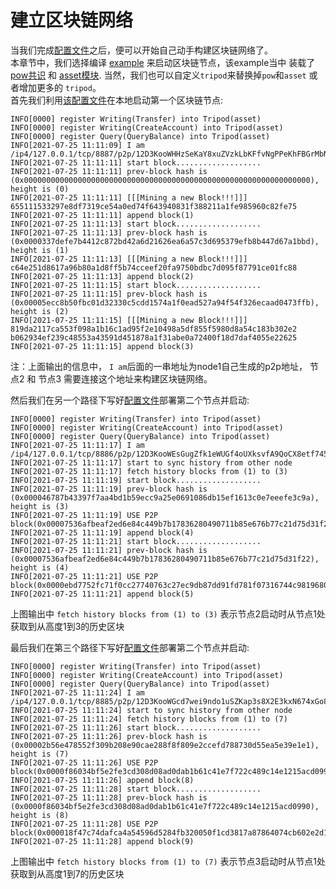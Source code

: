 # 建立区块链网络 
当我们完成[配置文件](5.0dev.md)之后，便可以开始自己动手构建区块链网络了。   
本章节中，我们选择编译 [example](https://github.com/yu-org/yu/tree/master/example/master) 来启动区块链节点，该example当中
装载了 [pow共识](https://github.com/yu-org/yu/tree/master/apps/pow) 和 [asset模块](https://github.com/yu-org/yu/tree/master/apps/asset).
当然，我们也可以自定义`tripod`来替换掉`pow`和`asset` 或者增加更多的 `tripod`。    
首先我们利用[该配置文件](5.5.1节点1.md)在本地启动第一个区块链节点: 
```shell script
INFO[0000] register Writing(Transfer) into Tripod(asset)
INFO[0000] register Writing(CreateAccount) into Tripod(asset)
INFO[0000] register Query(QueryBalance) into Tripod(asset)
INFO[2021-07-25 11:11:09] I am /ip4/127.0.0.1/tcp/8887/p2p/12D3KooWHHzSeKaY8xuZVzkLbKFfvNgPPeKhFBGrMbNzbm5akpqu
INFO[2021-07-25 11:11:11] start block...................
INFO[2021-07-25 11:11:11] prev-block hash is (0x0000000000000000000000000000000000000000000000000000000000000000), height is (0)
INFO[2021-07-25 11:11:11] [[[Mining a new Block!!!]]]
655111533297e8df7319ce54a0ed74f643940831f388211a1fe985960c82fe75
INFO[2021-07-25 11:11:11] append block(1)
INFO[2021-07-25 11:11:13] start block...................
INFO[2021-07-25 11:11:13] prev-block hash is (0x0000337defe7b4412c872bd42a6d21626ea6a57c3d695379efb8b447d67a1bbd), height is (1)
INFO[2021-07-25 11:11:13] [[[Mining a new Block!!!]]]
c64e251d8617a96b80a1d8ff5b74cceef20fa9750bdbc7d095f87791ce01fc88
INFO[2021-07-25 11:11:13] append block(2)
INFO[2021-07-25 11:11:15] start block...................
INFO[2021-07-25 11:11:15] prev-block hash is (0x00005ecc8b50fbc01d32330c5cdd1574a1f0ead527a94f54f326ecaad0473ffb), height is (2)
INFO[2021-07-25 11:11:15] [[[Mining a new Block!!!]]]
819da2117ca553f098a1b16c1ad95f2e10498a5df855f5980d8a54c183b302e2
b062934ef239c48553a43591d451878a1f31abe0a72400f18d7daf4055e22625
INFO[2021-07-25 11:11:15] append block(3)
```  
注：上面输出的信息中， `I am`后面的一串地址为node1自己生成的p2p地址， 节点2 和 节点3 需要连接这个地址来构建区块链网络。  

   
然后我们在另一个路径下写好[配置文件](5.5.2节点2.md)部署第二个节点并启动:
```shell script
INFO[0000] register Writing(Transfer) into Tripod(asset)
INFO[0000] register Writing(CreateAccount) into Tripod(asset)
INFO[0000] register Query(QueryBalance) into Tripod(asset)
INFO[2021-07-25 11:11:17] I am /ip4/127.0.0.1/tcp/8886/p2p/12D3KooWEsGugZfk1eWUGf4oUXksvfA9QoCX8etf745SVEyiZFXQ
INFO[2021-07-25 11:11:17] start to sync history from other node
INFO[2021-07-25 11:11:17] fetch history blocks from (1) to (3)
INFO[2021-07-25 11:11:19] start block...................
INFO[2021-07-25 11:11:19] prev-block hash is (0x000046787b43397f7aa4bd1b59ecc9a25e0691086db15ef1613c0e7eeefe3c9a), height is (3)
INFO[2021-07-25 11:11:19] USE P2P block(0x00007536afbeaf2ed6e84c449b7b17836280490711b85e676b77c21d75d31f22)
INFO[2021-07-25 11:11:19] append block(4)
INFO[2021-07-25 11:11:21] start block...................
INFO[2021-07-25 11:11:21] prev-block hash is (0x00007536afbeaf2ed6e84c449b7b17836280490711b85e676b77c21d75d31f22), height is (4)
INFO[2021-07-25 11:11:21] USE P2P block(0x0000ebd7752fc71f0cc27740763c27ec9db87dd91fd781f07316744c98196806)
INFO[2021-07-25 11:11:21] append block(5)
```
上图输出中 `fetch history blocks from (1) to (3)` 表示节点2启动时从节点1处获取到从高度1到3的历史区块

最后我们在第三个路径下写好[配置文件](5.5.3节点3.md)部署第二个节点并启动:
```shell script
INFO[0000] register Writing(Transfer) into Tripod(asset)
INFO[0000] register Writing(CreateAccount) into Tripod(asset)
INFO[0000] register Query(QueryBalance) into Tripod(asset)
INFO[2021-07-25 11:11:24] I am /ip4/127.0.0.1/tcp/8885/p2p/12D3KooWGcd7wei9ndo1uSZKap3s8X2E3kxN674xGo8prJUBSezD
INFO[2021-07-25 11:11:24] start to sync history from other node
INFO[2021-07-25 11:11:24] fetch history blocks from (1) to (7)
INFO[2021-07-25 11:11:26] start block...................
INFO[2021-07-25 11:11:26] prev-block hash is (0x00002b56e478552f309b208e90cae288f8f809e2ccefd788730d55ea5e39e1e1), height is (7)
INFO[2021-07-25 11:11:26] USE P2P block(0x0000f86034bf5e2fe3cd308d08ad0dab1b61c41e7f722c489c14e1215acd0990)
INFO[2021-07-25 11:11:26] append block(8)
INFO[2021-07-25 11:11:28] start block...................
INFO[2021-07-25 11:11:28] prev-block hash is (0x0000f86034bf5e2fe3cd308d08ad0dab1b61c41e7f722c489c14e1215acd0990), height is (8)
INFO[2021-07-25 11:11:28] USE P2P block(0x000018f47c74dafca4a54596d5284fb320050f1cd3817a87864074cb602e2d15)
INFO[2021-07-25 11:11:28] append block(9)
``` 
上图输出中 `fetch history blocks from (1) to (7)` 表示节点3启动时从节点1处获取到从高度1到7的历史区块